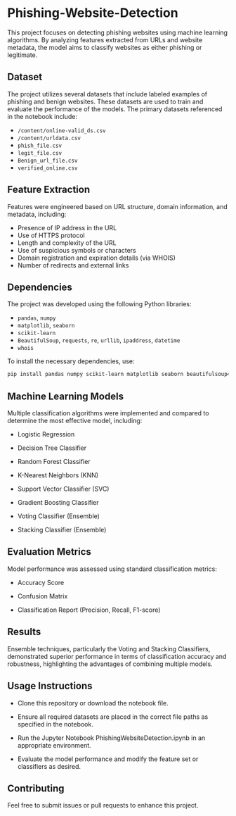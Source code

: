 # Phishing-Website-Detection
This project focuses on detecting phishing websites using machine learning algorithms. By analyzing features extracted from URLs and website metadata, the model aims to classify websites as either phishing or legitimate.

## Dataset

The project utilizes several datasets that include labeled examples of phishing and benign websites. These datasets are used to train and evaluate the performance of the models. The primary datasets referenced in the notebook include:

- `/content/online-valid_ds.csv`
- `/content/urldata.csv`
- `phish_file.csv`
- `legit_file.csv`
- `Benign_url_file.csv`
- `verified_online.csv`

## Feature Extraction

Features were engineered based on URL structure, domain information, and metadata, including:

- Presence of IP address in the URL
- Use of HTTPS protocol
- Length and complexity of the URL
- Use of suspicious symbols or characters
- Domain registration and expiration details (via WHOIS)
- Number of redirects and external links

## Dependencies

The project was developed using the following Python libraries:

- `pandas`, `numpy`
- `matplotlib`, `seaborn`
- `scikit-learn`
- `BeautifulSoup`, `requests`, `re`, `urllib`, `ipaddress`, `datetime`
- `whois`

To install the necessary dependencies, use:

```bash
pip install pandas numpy scikit-learn matplotlib seaborn beautifulsoup4 python-whois
```


## Machine Learning Models
Multiple classification algorithms were implemented and compared to determine the most effective model, including:

- Logistic Regression

- Decision Tree Classifier

- Random Forest Classifier

- K-Nearest Neighbors (KNN)

- Support Vector Classifier (SVC)

- Gradient Boosting Classifier

- Voting Classifier (Ensemble)

- Stacking Classifier (Ensemble)


## Evaluation Metrics
Model performance was assessed using standard classification metrics:

- Accuracy Score

- Confusion Matrix

- Classification Report (Precision, Recall, F1-score)


## Results
Ensemble techniques, particularly the Voting and Stacking Classifiers, demonstrated superior performance in terms of classification accuracy and robustness, highlighting the advantages of combining multiple models.


## Usage Instructions
- Clone this repository or download the notebook file.

- Ensure all required datasets are placed in the correct file paths as specified in the notebook.

- Run the Jupyter Notebook PhishingWebsiteDetection.ipynb in an appropriate environment.

- Evaluate the model performance and modify the feature set or classifiers as desired.


## Contributing
Feel free to submit issues or pull requests to enhance this project.
